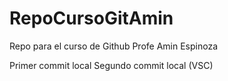 # RepoCursoGitAmin
Repo para el curso de Github Profe Amin Espinoza

Primer commit local 
Segundo commit local (VSC)
